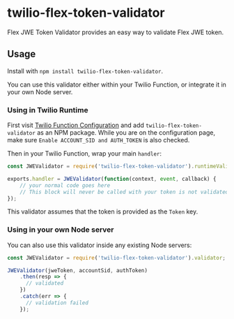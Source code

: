 # twilio-flex-token-validator
Flex JWE Token Validator provides an easy way to validate Flex JWE token. 

## Usage

Install with `npm install twilio-flex-token-validator`. 

You can use this validator either within your Twilio Function, or integrate it in your own Node server.

### Using in Twilio Runtime

First visit [Twilio Function Configuration](https://www.twilio.com/console/runtime/functions/configure) and add `twilio-flex-token-validator` as an NPM package. While you are on the configuration page, make sure `Enable ACCOUNT_SID and AUTH_TOKEN` is also checked.

Then in your Twilio Function, wrap your main `handler`:

```js
const JWEValidator = require('twilio-flex-token-validator').runtimeValidator;

exports.handler = JWEValidator(function(context, event, callback) {
    // your normal code goes here
    // This block will never be called with your token is not validated
});

``` 

This validator assumes that the token is provided as the `Token` key.

### Using in your own Node server

You can also use this validator inside any existing Node servers:

```js
const JWEValidator = require('twilio-flex-token-validator').validator;

JWEValidator(jweToken, accountSid, authToken)
    .then(resp => {
      // validated
    })
    .catch(err => {
      // validation failed
    });
```

